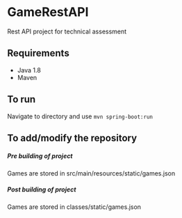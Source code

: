 # GameRestAPI
Rest API project for technical assessment

## Requirements
* Java 1.8
* Maven

## To run
Navigate to directory and use `mvn spring-boot:run`

## To add/modify the repository
##### Pre building of project
Games are stored in src/main/resources/static/games.json

##### Post building of project
Games are stored in classes/static/games.json